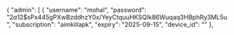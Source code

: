 {
  "admin": [
    {
      "username": "mohal",
      "password": "$2a$12$sPx445gPXwBzddhzY0x/YeyCtquuHKSQIk86Wuqaq3HBphRy3ML5u",
      "subscription": "aimkillapk",
      "expiry": "2025-09-15",
      "device_id": ""
    },
